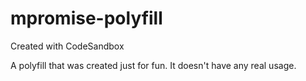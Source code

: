 # mpromise-polyfill
Created with CodeSandbox

A polyfill that was created just for fun. It doesn't have any real usage.
